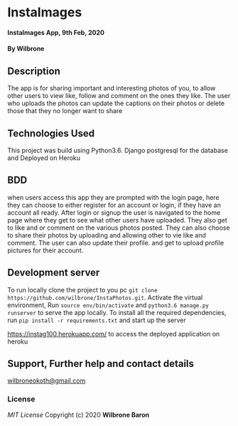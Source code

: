# InstaImages

#### InstaImages App, 9th Feb, 2020
#### By **Wilbrone**
## Description
The app is for sharing important and interesting photos of you, to allow other users to view like, follow and comment on the ones they like. The user who uploads the photos can update the captions on their photos or delete those that they no longer want to share 

## Technologies Used
This project was build using Python3.6.
Django
postgresql for the database and
Deployed on Heroku

## BDD
when users access this app they are prompted with the login page, here they can choose to either register for an account or login, if they have an account all ready. After login or signup the user is navigated to the home page where they get to see what other users have uploaded. They also get to like and or comment on the various photos posted. They can also choose to share their photos by uploading and allowing other to vie like and comment.
The user can also update their profile. and get to upload profile pictures for their account.


## Development server
To run locally clone the project to you pc `git clone https://github.com/wilbrone/InstaPhotos.git`. Activate the virtual environment, Run `source env/bin/activate` and `python3.6 manage.py runserver` to serve the app locally.
To install all the required dependencies, run `pip install -r requirements.txt` and start up the server 

https://instag100.herokuapp.com/ to access the deployed application on heroku

 
## Support, Further help and contact details
wilbroneokoth@gmail.com

### License
*MIT License*
Copyright (c) 2020 **Wilbrone Baron**